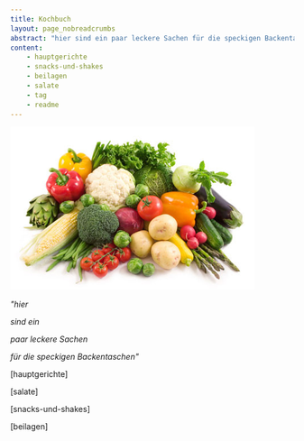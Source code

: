 ```yaml
---
title: Kochbuch
layout: page_nobreadcrumbs
abstract: "hier sind ein paar leckere Sachen für die speckigen Backentaschen"
content:
    - hauptgerichte
    - snacks-und-shakes
    - beilagen
    - salate
    - tag
    - readme
---
```


![](img/food.jpg)

*"hier*

*sind ein*

*paar leckere Sachen*

*für die speckigen Backentaschen"*

[hauptgerichte]

[salate]

[snacks-und-shakes]

[beilagen]


